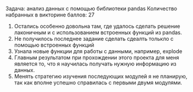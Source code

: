 Задача: анализ данных с помощью библиотеки pandas
Количество набранных в викторине баллов: 27

1. Остались особенно довольна там, где удалось сделать решение лаконичным и с использованием встроенных функций из pandas.
2. Не получилось последнее задание сделать сдеалть толькло с помощью встроенных функций
3. Узнала новые функции для работы с данными, например, explode
4. Главным результатом при прохождении этого проекта для меня является то, что я научилась получать нужную информацию из данных.
5. Менять стратегию изучения последующих модулей я не планирую, так как вполне успешно справилась с первыми двумя модулями.
